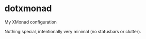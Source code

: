 # dotxmonad

My XMonad configuration

Nothing special, intentionally very minimal (no statusbars or clutter).
